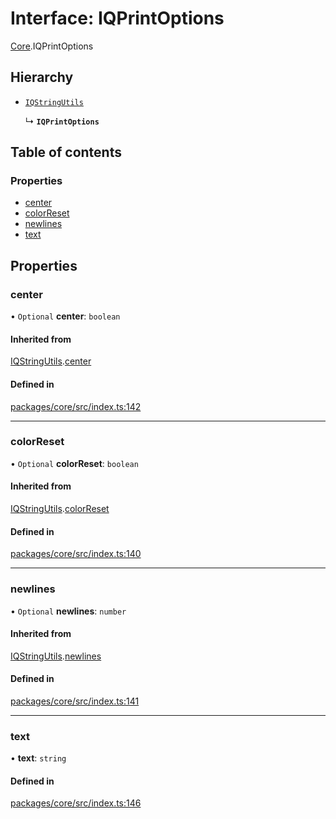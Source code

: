 # Interface: IQPrintOptions

[Core](../modules/Core.md).IQPrintOptions

## Hierarchy

- [`IQStringUtils`](Core.IQStringUtils.md)

  ↳ **`IQPrintOptions`**

## Table of contents

### Properties

- [center](Core.IQPrintOptions.md#center)
- [colorReset](Core.IQPrintOptions.md#colorreset)
- [newlines](Core.IQPrintOptions.md#newlines)
- [text](Core.IQPrintOptions.md#text)

## Properties

### center

• `Optional` **center**: `boolean`

#### Inherited from

[IQStringUtils](Core.IQStringUtils.md).[center](Core.IQStringUtils.md#center)

#### Defined in

[packages/core/src/index.ts:142](https://github.com/iniquitybbs/iniquity/blob/976716f/packages/core/src/index.ts#L142)

___

### colorReset

• `Optional` **colorReset**: `boolean`

#### Inherited from

[IQStringUtils](Core.IQStringUtils.md).[colorReset](Core.IQStringUtils.md#colorreset)

#### Defined in

[packages/core/src/index.ts:140](https://github.com/iniquitybbs/iniquity/blob/976716f/packages/core/src/index.ts#L140)

___

### newlines

• `Optional` **newlines**: `number`

#### Inherited from

[IQStringUtils](Core.IQStringUtils.md).[newlines](Core.IQStringUtils.md#newlines)

#### Defined in

[packages/core/src/index.ts:141](https://github.com/iniquitybbs/iniquity/blob/976716f/packages/core/src/index.ts#L141)

___

### text

• **text**: `string`

#### Defined in

[packages/core/src/index.ts:146](https://github.com/iniquitybbs/iniquity/blob/976716f/packages/core/src/index.ts#L146)
